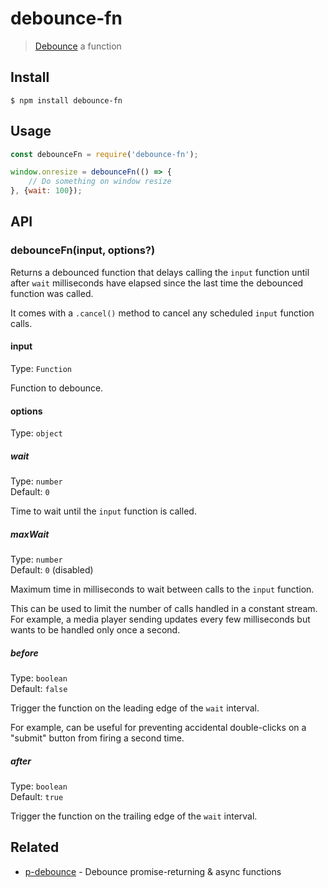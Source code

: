# debounce-fn

> [Debounce](https://davidwalsh.name/javascript-debounce-function) a function

## Install

```
$ npm install debounce-fn
```

## Usage

```js
const debounceFn = require('debounce-fn');

window.onresize = debounceFn(() => {
	// Do something on window resize
}, {wait: 100});
```

## API

### debounceFn(input, options?)

Returns a debounced function that delays calling the `input` function until after `wait` milliseconds have elapsed since the last time the debounced function was called.

It comes with a `.cancel()` method to cancel any scheduled `input` function calls.

#### input

Type: `Function`

Function to debounce.

#### options

Type: `object`

##### wait

Type: `number`\
Default: `0`

Time to wait until the `input` function is called.

##### maxWait

Type: `number`\
Default: `0` (disabled)

Maximum time in milliseconds to wait between calls to the `input` function.

This can be used to limit the number of calls handled in a constant stream.
For example, a media player sending updates every few milliseconds but wants to be handled only once a second.

##### before

Type: `boolean`\
Default: `false`

Trigger the function on the leading edge of the `wait` interval.

For example, can be useful for preventing accidental double-clicks on a "submit" button from firing a second time.

##### after

Type: `boolean`\
Default: `true`

Trigger the function on the trailing edge of the `wait` interval.

## Related

- [p-debounce](https://github.com/sindresorhus/p-debounce) - Debounce promise-returning & async functions

